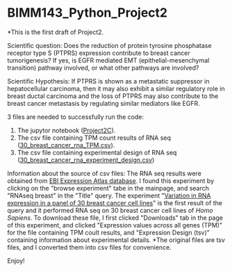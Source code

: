 # BIMM143_Python_Project2
*This is the first draft of Project2.

Scientific question: Does the reduction of protein tyrosine phosphatase receptor type S (PTPRS) expression contribute to breast cancer tumorigenesis? If yes, is EGFR mediated EMT (epithelial-mesenchymal transition) pathway involved, or what other pathways are involved? 

Scientific Hypothesis: If PTPRS is shown as a metastatic suppressor in hepatocellular carcinoma, then it may also exhibit a similar regulatory role in breast ductal carcinoma and the loss of PTPRS may also contribute to the breast cancer metastasis by regulating similar mediators like EGFR.

3 files are needed to successfully run the code:

1) The jupytor notebook ([Project2C](https://github.com/ChulingZhuang/BIMM143_Python_Project2/blob/main/Project2C.ipynb)).
2) The csv file containing TPM count results of RNA seq ([30_breast_cancer_rna_TPM.csv](https://github.com/ChulingZhuang/BIMM143_Python_Project2/blob/main/30_breast_cancer_rna_TPM.csv
)).
3) The csv file containing experimental design of RNA seq ([30_breast_cancer_rna_experiment_design.csv](https://github.com/ChulingZhuang/BIMM143_Python_Project2/blob/main/30_breast_cancer_rna_experiment_design.csv))

Information about the source of csv files:
    The RNA seq results were obtained from [EBI Expression Atlas database](https://www.ebi.ac.uk/gxa/home). I found this experiment by clicking on the "browse experiment" tabe in the mainpage, and search "RNAseq breast" in the "Title" query. The experiment "[Variation in RNA expression in a panel of 30 breast cancer cell lines](https://www.ebi.ac.uk/gxa/experiments/E-MTAB-4801/Results)" is the first result of the query and it performed RNA seq on 30 breast cancer cell lines of _Homo Sapiens_. To download these file, I first clicked "Downloads" tab in the page of this experiment, and clicked "Expression values across all genes (TPM)" for the file containing TPM coult results, and "Expression Design (tsv)" containing information about experimental details. 
    *The original files are tsv files, and I converted them into csv files for convenience.
    
Enjoy!
